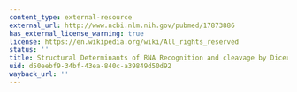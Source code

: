 ```yaml
---
content_type: external-resource
external_url: http://www.ncbi.nlm.nih.gov/pubmed/17873886
has_external_license_warning: true
license: https://en.wikipedia.org/wiki/All_rights_reserved
status: ''
title: Structural Determinants of RNA Recognition and cleavage by Dicer
uid: d50eebf9-34bf-43ea-840c-a39849d50d92
wayback_url: ''
---
```

